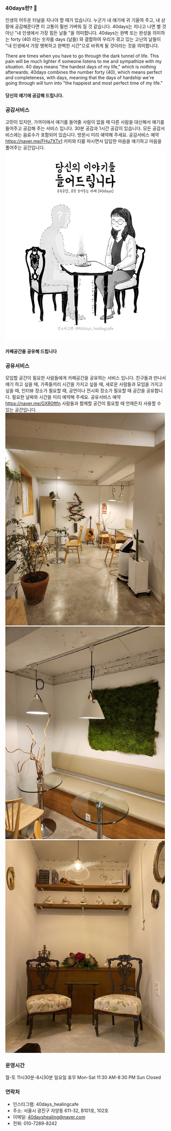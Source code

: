 ### 40days란? 🌱

<!--
**40dayshealing/40dayshealing** is a ✨ _special_ ✨ repository because its `README.md` (this file) appears on your GitHub profile.

Here are some ideas to get you started:

- 🔭 I’m currently working on ...
- 👋 I’m currently learning ...
- 👯 I’m looking to collaborate on ...
- 🤔 I’m looking for help with ...
- 💬 Ask me about ...
- 📫 How to reach me: ...
- 😄 Pronouns: ...
- ⚡ Fun fact: ...
-->
인생의 어두운 터널을 지나야 할 때가 있습니다.
누군가 내 얘기에 귀 기울여 주고, 내 상황에 공감해준다면 이 고통이 훨씬 가벼워 질 것 같습니다.
40days는 지나고 나면 별 것 아닌 "내 인생에서 가장 힘든 날들 "을 의미합니다.
40days는 완벽 또는 완성을 의미하는 forty (40) 라는 숫자를 days (날들) 와 결합하여 우리가 겪고 있는 고난의 날들이
"내 인생에서 가장 행복하고 완벽한 시간"으로 바뀌게 될 것이라는 것을 의미합니다.

There are times when you have to go through the dark tunnel of life. 
This pain will be much lighter if someone listens to me and sympathize with my situation.
40 days means "the hardest days of my life," which is nothing afterwards.
40days combines the number forty (40), which means perfect and completeness, 
with days, meaning that the days of hardship we're going through 
will turn into "the happiest and most perfect time of my life."

#### 당신의 얘기에 공감해 드립니다. 
### 공감서비스
고민이 있지만, 가까이에서 얘기를 들어줄 사람이 없을 때 다른 사람을 대신해서 얘기를 들어주고 공감해 주는 서비스 입니다. 
30분 공감과 1시간 공감이 있습니다. 모든 공감서비스에는 음료수가 포함되어 있습니다. 방문시 미리 예약해 주세요. 
공감서비스 예약 https://naver.me/FHu7XTv1
커피와 티를 마시면서 답답한 마음을 얘기하고 마음을 풀어주는 공간입니다. 
![Image]([Resized]당신의이야기를들어드립니다.jpg)

#### 카페공간을 공유해 드립니다
### 공유서비스
모임할 공간이 필요한 사람들에게 카페공간을 공유하는 서비스 입니다. 친구들과 만나서 얘기 하고 싶을 때, 가족들끼리 시간을 가지고 싶을 때, 새로운 사람들과 모임을 가지고 싶을 때, 인터뷰 장소가 필요할 때, 공연이나 전시회 장소가 필요할 때  공간을 공유합니다. 필요한 날짜와 시간을 미리 예약해 주세요. 
공유서비스 예약 https://naver.me/GXR0ftfn
사람들과 함께할 공간이 필요할 때 언제든지 사용할 수 있는 공간입니다. 
![Image]([Resized]KakaoTalk_20221130_234618569.jpg)
![Image]([Resized]KakaoTalk_20221116_165200717_06.jpg)
![Image]([Resized]KakaoTalk_20221016_215702846_04.jpg)



### 운영시간
월-토  11시30분-8시30분 
일요일  휴무
Mon-Sat  11:30 AM-8:30 PM
Sun  Closed 

### 연락처
- 인스타그램: 40days_healingcafe 
- 주소: 서울시 광진구 자양동 611-32, B101호, 102호
- 이메일: 40dayshealing@naver.com
- 전화: 010-7289-8242
